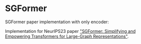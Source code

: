 # SGFormer
SGFormer paper implementation with only encoder:

Implementation for NeurIPS23 paper ["SGFormer: Simplifying and Empowering Transformers for Large-Graph Representations"](https://arxiv.org/pdf/2306.10759).
